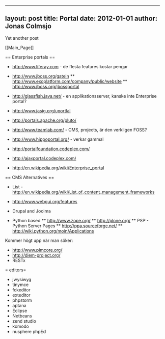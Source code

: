 
---
layout: post
title: Portal
date: 2012-01-01
author: Jonas Colmsjo
---

Yet another post





[[Main_Page]]


== Enterprise portals ==

* http://www.liferay.com - de flesta features kostar pengar

* http://www.jboss.org/gatein
** http://www.exoplatform.com/company/public/website
** http://www.jboss.org/jbossportal

* http://glassfish.java.net/ - en applikationsserver, kanske inte Enterprise portal?
* http://www.jasig.org/uportlal

* http://portals.apache.org/pluto/
* http://www.teamlab.com/ - CMS, projects, är den verkligen FOSS?
* http://www.hippoportal.org/ - verkar gammal
* http://portalfoundation.codeplex.com/
* http://ajaxportal.codeplex.com/


* http://en.wikipedia.org/wiki/Enterprise_portal


== CMS Alternatives ==

* List - http://en.wikipedia.org/wiki/List_of_content_management_frameworks

* http://www.webgui.org/features
* Drupal and Joolma
* Python based
** http://www.zope.org/
** http://plone.org/
** PSP - Python Server Pages
** http://ppa.sourceforge.net/
** http://wiki.python.org/moin/Applications

Kommer högt upp när man söker:
* http://www.pimcore.org/
* http://diem-project.org/
* RESTx

= editors=

* jwysiwyg
* tinymce
* fckeditor
* exteditor
* phpstorm
* aptana
* Eclipse
* Netbeans
* zend studio
* komodo
* nusphere phpEd
